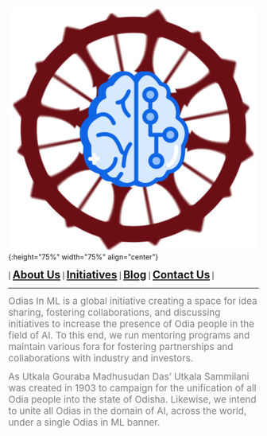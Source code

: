 ![image](assets/img/logo.png){:height="75%" width="75%" align="center"}

| **<span style="font-size: 16pt;">[About Us](about)</span>** | **<span style="font-size: 16pt;">[Initiatives](initiatives)</span>** | **<span style="font-size: 16pt;">[Blog](blogs)</span>** | **<span style="font-size: 16pt;">[Contact Us](contact)</span>** |



---


<span style="color:gray"><span style="font-size: 14pt;">Odias In ML is a global initiative creating a space for idea sharing, fostering collaborations, and discussing initiatives to increase the presence of Odia people in the field of AI. To this end, we run mentoring programs and maintain various fora for fostering partnerships and collaborations with industry and investors.</span></span>

<span style="color:gray"><span style="font-size: 14pt;">As Utkala Gouraba Madhusudan Das’ Utkala Sammilani was created in 1903 to campaign for the unification of all Odia people into the state of Odisha. Likewise, we intend to unite all Odias in the domain of AI, across the world, under a single Odias in ML banner.</span></span>



<p>&nbsp;</p>
<script type="text/javascript" src="//counter.websiteout.net/js/17/0/0/0"></script>
